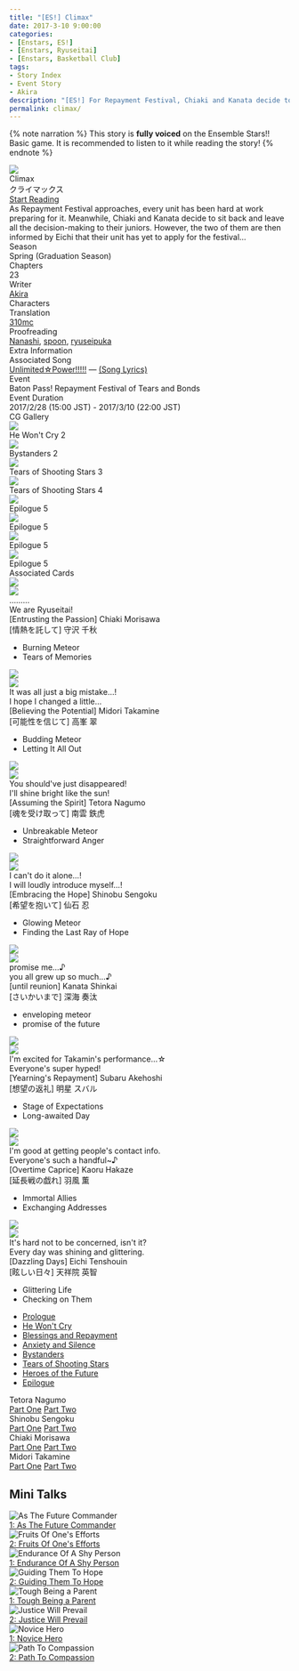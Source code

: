 ```yaml
---
title: "[ES!] Climax"
date: 2017-3-10 9:00:00
categories:
- [Enstars, ES!]
- [Enstars, Ryuseitai]
- [Enstars, Basketball Club]
tags:
- Story Index
- Event Story
- Akira
description: "[ES!] For Repayment Festival, Chiaki and Kanata decide to sit back and leave all the decision-making to their juniors, only to then find out that there's a problem…"
permalink: climax/
---
```

<div class="preview-wrapper reverse" style="--storyColor:#5ac189;--storyColor-rgb:90,193,137;--storyColor-h:147.4;--storyColor-s:45.4%;--storyColor-l:55.5%;">
    <div class="grid-wrapper">
        <div class="preview-background" style="background-image: url('/img/es/eventstory/climax/midoribcgframe.jpg')"></div>
        <div class="preview-box">
            <div class="title-area">
                <div class="title-area__title">Climax</div>
                <div class="title-area__subtitle">クライマックス</div>
                <div class="title-area__start"><a href="/climax/prologue">Start Reading</a></div>
            </div>
            <div class="info-area">
                <div class="synopsis">
                    As Repayment Festival approaches, every unit has been hard at work preparing for it. Meanwhile, Chiaki and Kanata decide to sit back and leave all the decision-making to their juniors. However, the two of them are then informed by Eichi that their unit has yet to apply for the festival…
                </div>
                <div class="info">
                    <div class="info-item season">
                        <div class="label">
                            Season
                        </div>
                        <div class="value">
                            Spring (Graduation Season)
                        </div>
                    </div>
                    <div class="info-item chapters">
                        <div class="label">
                            Chapters
                        </div>
                        <div class="value">
                            23
                        </div>
                    </div>
                    <div class="info-item writer">
                        <div class="label">
                            Writer
                        </div>
                        <div class="value">
                            <a href="/tags/Akira/">Akira</a>
                        </div>
                    </div>
                    <div class="info-item characters">
                        <div class="label">
                            Characters
                        </div>
                        <div class="value">
                        <a href="/categories/Enstars/Chiaki" character="Chiaki"></a>
                        <a href="/categories/Enstars/Midori" character="Midori"></a>
                        <a href="/categories/Enstars/Kanata" character="Kanata"></a>
                        <a href="/categories/Enstars/Tetora" character="Tetora"></a>
                        <a href="/categories/Enstars/Shinobu" character="Shinobu"></a>
                        <a href="/categories/Enstars/Subaru" character="Subaru"></a>
                        <a href="/categories/Enstars/Mao" character="Mao"></a>
                        <a href="/categories/Enstars/Eichi" character="Eichi"></a>
                        <a href="/categories/Enstars/Kaoru" character="Kaoru"></a>
                        </div>
                    </div>
                    <div class="info-item tl">
                        <div class="label">
                            Translation
                        </div>
                        <div class="value">
                            <a href="/about">310mc</a>
                        </div>
                    </div>
                    <div class="info-item pr">
                        <div class="label">
                            Proofreading
                        </div>
                        <div class="value">
                            <a href="https://twitter.com/seiginoakashi">Nanashi</a>, <a href="https://twitter.com/splafyoon">spoon</a>, <a href="https://ryuseipuka.notion.site/proofed-by-ryuseipuka-020757643ea94baabea5e7d21f325a8b" target="_blank">ryuseipuka</a>
                        </div>
                    </div>
                </div>
            </div>
        </div>
    </div>
</div>

<!-- more -->

{% note narration %}
This story is **fully voiced** on the Ensemble Stars!! Basic game. It is recommended to listen to it while reading the story!
{% endnote %}

<style>
    .preview-wrapper {
        display: none;
    }
    @media (max-width: 567px) {
        .post-block {
            padding: 5px 10px 8px !important;
        }
    }
</style>
<div class="story-wrapper" style="--storyColor:#5ac189;--storyColor-rgb:90,193,137;--storyColor-h:147.4;--storyColor-s:45.4%;--storyColor-l:55.5%;">
    <div class="grid-wrapper">
        <div class="story-background" style="background: top/cover url(/img/es/eventstory/climax/chiakiorigcg.jpg)"></div>
        <div class="story-box">
            <div class="story-cover">
                <div><img src="/img/es/eventstory/climax/midoribcgframe.jpg"></div>
            </div>
            <div class="title-area">
                <div class="title-area__title">Climax</div>
                <div class="title-area__subtitle">クライマックス</div>
                <div class="title-area__start"><a href="prologue">Start Reading</a></div>
            </div>
            <div class="info-area">
                <div class="synopsis">
                    As Repayment Festival approaches, every unit has been hard at work preparing for it. Meanwhile, Chiaki and Kanata decide to sit back and leave all the decision-making to their juniors. However, the two of them are then informed by Eichi that their unit has yet to apply for the festival…
                </div>
                <div class="info">
                    <div class="info-item season">
                        <div class="label">
                            Season
                        </div>
                        <div class="value">
                            Spring (Graduation Season)
                        </div>
                    </div>
                    <div class="info-item chapters">
                        <div class="label">
                            Chapters
                        </div>
                        <div class="value">
                            23
                        </div>
                    </div>
                    <div class="info-item writer">
                        <div class="label">
                            Writer
                        </div>
                        <div class="value">
                            <a href="/tags/Akira/">Akira</a>
                        </div>
                    </div>
                    <div class="info-item characters">
                        <div class="label">
                            Characters
                        </div>
                        <div class="value">
                        <a href="/categories/Enstars/Chiaki" character="Chiaki"></a>
                        <a href="/categories/Enstars/Midori" character="Midori"></a>
                        <a href="/categories/Enstars/Kanata" character="Kanata"></a>
                        <a href="/categories/Enstars/Tetora" character="Tetora"></a>
                        <a href="/categories/Enstars/Shinobu" character="Shinobu"></a>
                        <a href="/categories/Enstars/Subaru" character="Subaru"></a>
                        <a href="/categories/Enstars/Mao" character="Mao"></a>
                        <a href="/categories/Enstars/Eichi" character="Eichi"></a>
                        <a href="/categories/Enstars/Kaoru" character="Kaoru"></a>
                        </div>
                    </div>
                    <div class="info-item tl">
                        <div class="label">
                            Translation
                        </div>
                        <div class="value">
                            <a href="/about">310mc</a>
                        </div>
                    </div>
                    <div class="info-item pr">
                        <div class="label">
                            Proofreading
                        </div>
                        <div class="value">
                            <a href="https://twitter.com/seiginoakashi">Nanashi</a>, <a href="https://twitter.com/splafyoon">spoon</a>, <a href="https://ryuseipuka.notion.site/proofed-by-ryuseipuka-020757643ea94baabea5e7d21f325a8b" target="_blank">ryuseipuka</a>
                        </div>
                    </div>
                </div>
                <div class="extra-area">
                    <div class="tab-header">
                        <div class="tab-header__name">Extra Information</div>
                    </div>
                    <div class="tab-content">
                    <div class="tab-item">
                        <div class="label">
                            Associated Song
                        </div>
                        <div class="value">
                            <a href="https://www.youtube.com/watch?v=EebaqB7tse0">Unlimited☆Power!!!!!</a> — <a href="https://ensemble-stars.fandom.com/wiki/Unlimited%E2%98%86Power!!!!!_(Lyrics)">(Song Lyrics)</a>
                        </div>
                    </div>
                        <div class="tab-item">
                            <div class="label">
                                Event
                            </div>
                            <div class="value">
                                Baton Pass! Repayment Festival of Tears and Bonds
                            </div>
                        </div>
                        <div class="tab-item">
                            <div class="label">
                                Event Duration
                            </div>
                            <div class="value">
                                2017/2/28 (15:00 JST) - 2017/3/10 (22:00 JST)
                            </div>
                        </div>
                    </div>
                </div>
                <div class="cg-gallery">
                    <div class="tab-header">
                        <div class="tab-header__name">CG Gallery</div>
                    </div>
                    <div class="tab-content">
                        <div class="gallery">
                            <div class="gallery-item">
                                <div class="image">
                                    <img src="/img/es/eventstory/climax/chiakiorigcg.jpg">
                                </div>
                                <div class="caption">
                                    He Won't Cry 2
                                </div>
                            </div>
                            <div class="gallery-item">
                                <div class="image">
                                    <img src="/img/es/eventstory/climax/shinobuorigcg.jpg">
                                </div>
                                <div class="caption">
                                    Bystanders 2
                                </div>
                            </div>
                            <div class="gallery-item">
                                <div class="image">
                                    <img src="/img/es/eventstory/climax/tetoraorigcg.jpg">
                                </div>
                                <div class="caption">
                                    Tears of Shooting Stars 3
                                </div>
                            </div>
                            <div class="gallery-item">
                                <div class="image">
                                    <img src="/img/es/eventstory/climax/midoriorigcg.jpg">
                                </div>
                                <div class="caption">
                                    Tears of Shooting Stars 4
                                </div>
                            </div>
                            <div class="gallery-item">
                                <div class="image">
                                    <img src="/img/es/eventstory/climax/shinobubcg.jpg">
                                </div>
                                <div class="caption">
                                    Epilogue 5
                                </div>
                            </div>
                            <div class="gallery-item">
                                <div class="image">
                                    <img src="/img/es/eventstory/climax/tetorabcg.jpg">
                                </div>
                                <div class="caption">
                                    Epilogue 5
                                </div>
                            </div>
                            <div class="gallery-item">
                                <div class="image">
                                    <img src="/img/es/eventstory/climax/midoribcg.jpg">
                                </div>
                                <div class="caption">
                                    Epilogue 5
                                </div>
                            </div>
                            <div class="gallery-item">
                                <div class="image">
                                    <img src="/img/es/eventstory/climax/chiakibcg.jpg">
                                </div>
                                <div class="caption">
                                    Epilogue 5
                                </div>
                            </div>
                        </div>
                    </div>
                </div>
                <div class="story-cards">
                    <div class="tab-header">
                        <div class="tab-header__name">Associated Cards</div>
                    </div>
                    <div class="tab-content">
                        <div class="cards">
                            <div class="cards-item">
                                <div class="image">
                                    <div class="single unbloomed">
                                        <img src="/img/es/eventstory/climax/chiakicard.jpg">
                                    </div>
                                    <div class="single bloomed">
                                        <img src="/img/es/eventstory/climax/chiakibcard.jpg">
                                    </div>
                                    <div class="quotes__wrapper">
                                        <div class="quotes">
                                            <div class="unbloomed">………</div>
                                            <div class="bloomed">We are Ryuseitai!<!--TBA--></div>
                                        </div>
                                    </div>
                                </div>
                                <div class="lightbox">
                                    <div class="card__name">[Entrusting the Passion] Chiaki Morisawa</div>
                                    <div class="card__jp">[情熱を託して] 守沢 千秋</div>
                                    <div class="skills">
                                        <ul>
                                            <li id="live">
                                                <div class="name">Burning Meteor<!--燃える流星--></div>
                                                <div class="desc"></div>
                                            </li>
                                            <li id="lesson">
                                                <div class="name">Tears of Memories<!--想い出の滴--></div>
                                                <div class="desc"></div>
                                            </li>
                                        </ul>
                                    </div>
                                </div>
                            </div>
                            <div class="cards-item">
                                <div class="image">
                                    <div class="single unbloomed">
                                        <img src="/img/es/eventstory/climax/midoricard.jpg">
                                    </div>
                                    <div class="single bloomed">
                                        <img src="/img/es/eventstory/climax/midoribcard.jpg">
                                    </div>
                                    <div class="quotes__wrapper">
                                        <div class="quotes">
                                            <div class="unbloomed">It was all just a big mistake…!<!--何かの間違いだったんだ…！--></div>
                                            <div class="bloomed">I hope I changed a little…<!--ちょっとは…変われたかな--></div>
                                        </div>
                                    </div>
                                </div>
                                <div class="lightbox">
                                    <div class="card__name">[Believing the Potential] Midori Takamine</div>
                                    <div class="card__jp">[可能性を信じて] 高峯 翠</div>
                                    <div class="skills">
                                        <ul>
                                            <li id="live">
                                                <div class="name">Budding Meteor<!--芽生える流星--></div>
                                                <div class="desc"></div>
                                            </li>
                                            <li id="lesson">
                                                <div class="name">Letting It All Out<!--思いの丈--></div>
                                                <div class="desc"></div>
                                            </li>
                                        </ul>
                                    </div>
                                </div>
                            </div>
                            <div class="cards-item">
                                <div class="image">
                                    <div class="single unbloomed">
                                        <img src="/img/es/eventstory/climax/tetoracard.jpg">
                                    </div>
                                    <div class="single bloomed">
                                        <img src="/img/es/eventstory/climax/tetorabcard.jpg">
                                    </div>
                                    <div class="quotes__wrapper">
                                        <div class="quotes">
                                            <div class="unbloomed">You should've just disappeared!<!--消えちまえば良かったんスよ！--></div>
                                            <div class="bloomed">I'll shine bright like the sun!<!--太陽のように輝くッス！--></div>
                                        </div>
                                    </div>
                                </div>
                                <div class="lightbox">
                                    <div class="card__name">[Assuming the Spirit] Tetora Nagumo</div>
                                    <div class="card__jp">[魂を受け取って] 南雲 鉄虎</div>
                                    <div class="skills">
                                        <ul>
                                            <li id="live">
                                                <div class="name">Unbreakable Meteor<!--砕けない流星--></div>
                                                <div class="desc"></div>
                                            </li>
                                            <li id="lesson">
                                                <div class="name">Straightforward Anger<!--真っ直ぐな怒り--></div>
                                                <div class="desc"></div>
                                            </li>
                                        </ul>
                                    </div>
                                </div>
                            </div>
                            <div class="cards-item">
                                <div class="image">
                                    <div class="single unbloomed">
                                        <img src="/img/es/eventstory/climax/shinobucard.jpg">
                                    </div>
                                    <div class="single bloomed">
                                        <img src="/img/es/eventstory/climax/shinobubcard.jpg">
                                    </div>
                                    <div class="quotes__wrapper">
                                        <div class="quotes">
                                            <div class="unbloomed">I can't do it alone…!<!--拙者じゃ無理でござる…！--></div>
                                            <div class="bloomed">I will loudly introduce myself…!<!--堂々と主張していくでござる…！--></div>
                                        </div>
                                    </div>
                                </div>
                                <div class="lightbox">
                                    <div class="card__name">[Embracing the Hope] Shinobu Sengoku</div>
                                    <div class="card__jp">[希望を抱いて] 仙石 忍</div>
                                    <div class="skills">
                                        <ul>
                                            <li id="live">
                                                <div class="name">Glowing Meteor<!--光の流星--></div>
                                                <div class="desc"></div>
                                            </li>
                                            <li id="lesson">
                                                <div class="name">Finding the Last Ray of Hope<!--頼みの綱探し--></div>
                                                <div class="desc"></div>
                                            </li>
                                        </ul>
                                    </div>
                                </div>
                            </div>
                            <div class="cards-item">
                                <div class="image">
                                    <div class="single unbloomed">
                                        <img src="/img/es/eventstory/climax/kanatacard.jpg">
                                    </div>
                                    <div class="single bloomed">
                                        <img src="/img/es/eventstory/climax/kanatabcard.jpg">
                                    </div>
                                    <div class="quotes__wrapper">
                                        <div class="quotes">
                                            <div class="unbloomed">promise me…♪<!--やくそくですよ…♪--></div>
                                            <div class="bloomed">you all grew up so much…♪<!--みんなせいちょうしましたねぇ…♪--></div>
                                        </div>
                                    </div>
                                </div>
                                <div class="lightbox">
                                    <div class="card__name">[until reunion] Kanata Shinkai</div>
                                    <div class="card__jp">[さいかいまで] 深海 奏汰</div>
                                    <div class="skills">
                                        <ul>
                                            <li id="live">
                                                <div class="name">enveloping meteor<!--めぐるりゅうせい--></div>
                                                <div class="desc"></div>
                                            </li>
                                            <li id="lesson">
                                                <div class="name">promise of the future<!--さきのやくそく--></div>
                                                <div class="desc"></div>
                                            </li>
                                        </ul>
                                    </div>
                                </div>
                            </div>
                            <div class="cards-item">
                                <div class="image">
                                    <div class="single unbloomed">
                                        <img src="/img/es/eventstory/climax/subarucard.jpg">
                                    </div>
                                    <div class="single bloomed">
                                        <img src="/img/es/eventstory/climax/subarubcard.jpg">
                                    </div>
                                    <div class="quotes__wrapper">
                                        <div class="quotes">
                                            <div class="unbloomed">I'm excited for Takamin's performance…☆<!--タカミンの舞台楽しみだな…☆--></div>
                                            <div class="bloomed">Everyone's super hyped!<!--みんな浮き浮きしてるよっ！--></div>
                                        </div>
                                    </div>
                                </div>
                                <div class="lightbox">
                                    <div class="card__name">[Yearning's Repayment] Subaru Akehoshi</div>
                                    <div class="card__jp">[想望の返礼] 明星 スバル</div>
                                    <div class="skills">
                                        <ul>
                                            <li id="live">
                                                <div class="name">Stage of Expectations<!--期待のステージ--></div>
                                                <div class="desc"></div>
                                            </li>
                                            <li id="lesson">
                                                <div class="name">Long-awaited Day<!--待ち遠しい当日--></div>
                                                <div class="desc"></div>
                                            </li>
                                        </ul>
                                    </div>
                                </div>
                            </div>
                            <div class="cards-item">
                                <div class="image">
                                    <div class="single unbloomed">
                                        <img src="/img/es/eventstory/climax/kaorucard.jpg">
                                    </div>
                                    <div class="single bloomed">
                                        <img src="/img/es/eventstory/climax/kaorubcard.jpg">
                                    </div>
                                    <div class="quotes__wrapper">
                                        <div class="quotes">
                                            <div class="unbloomed">I'm good at getting people's contact info.<!--連絡先を聞くのは得意なんだよね--></div>
                                            <div class="bloomed">Everyone's such a handful~♪<!--みんな手がかかる連中だよね～♪--></div>
                                        </div>
                                    </div>
                                </div>
                                <div class="lightbox">
                                    <div class="card__name">[Overtime Caprice] Kaoru Hakaze</div>
                                    <div class="card__jp">[延長戦の戯れ] 羽風 薫</div>
                                    <div class="skills">
                                        <ul>
                                            <li id="live">
                                                <div class="name">Immortal Allies<!--不滅の仲間--></div>
                                                <div class="desc"></div>
                                            </li>
                                            <li id="lesson">
                                                <div class="name">Exchanging Addresses<!--アドレス交換--></div>
                                                <div class="desc"></div>
                                            </li>
                                        </ul>
                                    </div>
                                </div>
                            </div>
                            <div class="cards-item">
                                <div class="image">
                                    <div class="single unbloomed">
                                        <img src="/img/es/eventstory/climax/eichicard.jpg">
                                    </div>
                                    <div class="single bloomed">
                                        <img src="/img/es/eventstory/climax/eichibcard.jpg">
                                    </div>
                                    <div class="quotes__wrapper">
                                        <div class="quotes">
                                            <div class="unbloomed">It's hard not to be concerned, isn't it?<!--任しても気になるものだね	--></div>
                                            <div class="bloomed">Every day was shining and glittering.<!--本当に輝かしい日々だったよ--></div>
                                        </div>
                                    </div>
                                </div>
                                <div class="lightbox">
                                    <div class="card__name">[Dazzling Days] Eichi Tenshouin</div>
                                    <div class="card__jp">[眩しい日々] 天祥院 英智</div>
                                    <div class="skills">
                                        <ul>
                                            <li id="live">
                                                <div class="name">Glittering Life<!--煌きの生活--></div>
                                                <div class="desc"></div>
                                            </li>
                                            <li id="lesson">
                                                <div class="name">Checking on Them<!--呼びだし確認--></div>
                                                <div class="desc"></div>
                                            </li>
                                        </ul>
                                    </div>
                                </div>
                            </div>
                        </div>
                    </div>
                </div>
            </div>
            <div class="chapter-area">
                <div class="chapters">
                    <ul>
                        <li>
                            <a href="prologue" id="">Prologue</a>
                        </li>
                        <li>
                            <a href="he_wont_cry" id="">He Won't Cry</a>
                        </li>
                        <li>
                            <a href="blessings_and_repayment" id="">Blessings and Repayment</a>
                        </li>
                        <li>
                            <a href="anxiety_and_silence" id="">Anxiety and Silence</a>
                        </li>
                        <li>
                            <a href="bystanders" id="">Bystanders</a>
                        </li>
                        <li>
                            <a href="tears_of_shooting_stars" id="">Tears of Shooting Stars</a>
                        </li>
                        <li>
                            <a href="heroes_of_the_future" id="">Heroes of the Future</a>
                        </li>
                        <li>
                            <a href="epilogue" id="">Epilogue</a>
                        </li>
                    </ul>
                </div>
              <div class="mini-talks">
                    <div class="mini-talk">
                        <div class="mt-header">Tetora Nagumo</div>
                        <div class="mt-content">
                        <div class="item">
                            <a href="minitalk/tetora_1" id="">Part One</a>
                            <a href="minitalk/tetora_2" id="">Part Two</a>
                            </div>
                        </div>
                    </div>
                    <div class="mini-talk">
                        <div class="mt-header">Shinobu Sengoku</div>
                        <div class="mt-content">
                            <div class="item">
                            <a href="minitalk/shinobu_1" id="">Part One</a>
                            <a href="minitalk/shinobu_2" id="">Part Two</a>
                            </div>
                        </div>
                    </div>
                    <div class="mini-talk">
                        <div class="mt-header">Chiaki Morisawa</div>
                        <div class="mt-content">
                            <div class="item">
                            <a href="minitalk/chiaki_1" id="">Part One</a>
                            <a href="minitalk/chiaki_2" id="">Part Two</a>
                            </div>
                        </div>
                    </div>
                    <div class="mini-talk">
                        <div class="mt-header">Midori Takamine</div>
                        <div class="mt-content">
                            <div class="item">
                            <a href="minitalk/midori_1" id="">Part One</a>
                            <a href="minitalk/midori_2" id="">Part Two</a>
                            </div>
                        </div>
                    </div>
                </div>
            </div>
        </div>
    </div>
</div>

## Mini Talks

<div class="stories">
<div class="story">
    <div class="thumbimage">
        <img
            src="/img/es/eventstory/climax/tetoraframe_300px.jpg"
            alt="As The Future Commander"
        />
    </div>
    <a href="/climax/minitalk/tetora_1" class="storyName" target="_blank">
        <span>1: As The Future Commander</span>
        <span class="read"></span>
    </a>
</div>
<div class="story">
    <div class="thumbimage">
        <img
            src="/img/es/eventstory/climax/tetorabcgframe_300px.jpg"
            alt="Fruits Of One's Efforts"
        />
    </div>
    <a href="/climax/minitalk/tetora_2" class="storyName" target="_blank">
        <span>2: Fruits Of One's Efforts</span>
        <span class="read"></span>
    </a>
</div>
<div class="story">
    <div class="thumbimage">
        <img
            src="/img/es/eventstory/climax/shinobuframe_300px.jpg"
            alt="Endurance Of A Shy Person"
        />
    </div>
    <a href="/climax/minitalk/shinobu_1" class="storyName" target="_blank">
        <span>1: Endurance Of A Shy Person</span>
        <span class="read"></span>
    </a>
</div>
<div class="story">
    <div class="thumbimage">
        <img
            src="/img/es/eventstory/climax/shinobubcgframe_300px.jpg"
            alt="Guiding Them To Hope"
        />
    </div>
    <a href="/climax/minitalk/shinobu_2" class="storyName" target="_blank">
        <span>2: Guiding Them To Hope</span>
        <span class="read"></span>
    </a>
</div>
    <div class="story">
        <div class="thumbimage">
            <img
                src="/img/es/eventstory/climax/chiakiframe_300px.jpg"
                alt="Tough Being a Parent"
            />
        </div>
        <a href="/climax/minitalk/chiaki_1" class="storyName" target="_blank">
            <span>1: Tough Being a Parent</span>
            <span class="read"></span>
        </a>
    </div>
    <div class="story">
        <div class="thumbimage">
            <img
                src="/img/es/eventstory/climax/chiakibcgframe_300px.jpg"
                alt="Justice Will Prevail"
            />
        </div>
        <a href="/climax/minitalk/chiaki_2" class="storyName" target="_blank">
            <span>2: Justice Will Prevail</span>
            <span class="read"></span>
        </a>
    </div>
    <div class="story">
        <div class="thumbimage">
            <img
                src="/img/es/eventstory/climax/midoriframe_300px.jpg"
                alt="Novice Hero"
            />
        </div>
        <a href="/climax/minitalk/midori_1" class="storyName" target="_blank">
            <span>1: Novice Hero</span>
            <span class="read"></span>
        </a>
    </div>
    <div class="story">
        <div class="thumbimage">
            <img
                src="/img/es/eventstory/climax/midoribcgframe_300px.jpg"
                alt="Path To Compassion"
            />
        </div>
        <a href="/climax/minitalk/midori_2" class="storyName" target="_blank">
            <span>2: Path To Compassion</span>
            <span class="read"></span>
        </a>
    </div>
</div>
